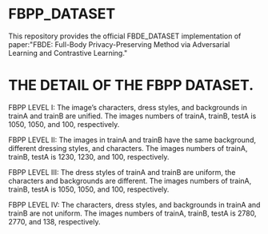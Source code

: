 # FBPP_DATASET
This repository provides the official FBDE_DATASET implementation of paper:"FBDE: Full-Body Privacy-Preserving Method via Adversarial Learning and Contrastive Learning."

# THE DETAIL OF THE FBPP DATASET.

FBPP LEVEL I: The image’s characters, dress styles, and backgrounds in trainA and trainB are unified. The images numbers of trainA, trainB, testA is 1050, 1050, and 100, respectively.

FBPP LEVEL II: The images in trainA and trainB have the same background, different dressing styles, and characters. The images numbers of trainA, trainB, testA is 1230, 1230, and 100, respectively.

FBPP LEVEL III: The dress styles of trainA and trainB are uniform, the characters and backgrounds are different. The images numbers of trainA, trainB, testA is 1050, 1050, and 100, respectively.

FBPP LEVEL IV: The characters, dress styles, and backgrounds in trainA and trainB are not uniform. The images numbers of trainA, trainB, testA is 2780, 2770, and 138, respectively.
